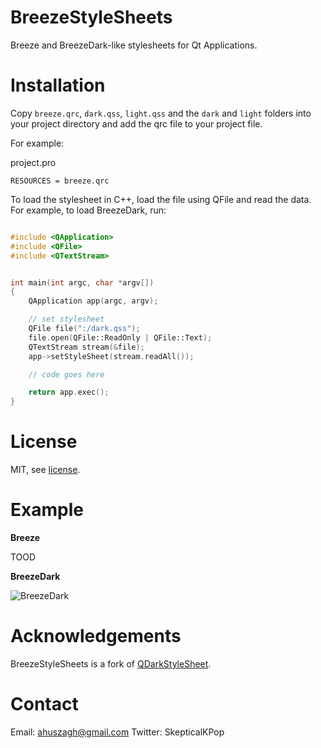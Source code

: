 BreezeStyleSheets
=================

Breeze and BreezeDark-like stylesheets for Qt Applications.

Installation
============

Copy `breeze.qrc`, `dark.qss`, `light.qss` and the `dark` and `light` folders into your project directory and add the qrc file to your project file.

For example:

project.pro
```
RESOURCES = breeze.qrc
```

To load the stylesheet in C++, load the file using QFile and read the data. For example, to load BreezeDark, run:

```cpp

#include <QApplication>
#include <QFile>
#include <QTextStream>


int main(int argc, char *argv[])
{
    QApplication app(argc, argv);

    // set stylesheet
    QFile file(":/dark.qss");
    file.open(QFile::ReadOnly | QFile::Text);
    QTextStream stream(&file);
    app->setStyleSheet(stream.readAll());

    // code goes here

    return app.exec();
}
```

License
=======

MIT, see [license](/LICENSE.md).

Example
=======

**Breeze**

TOOD

**BreezeDark**

![BreezeDark](/assets/BreezeDark.gif)

Acknowledgements
================

BreezeStyleSheets is a fork of [QDarkStyleSheet](https://github.com/ColinDuquesnoy/QDarkStyleSheet).

Contact
=======

Email: ahuszagh@gmail.com
Twitter: SkepticalKPop

